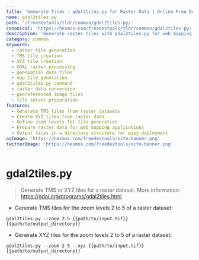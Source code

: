 ```yaml
---
title: 'Generate Tiles - gdal2tiles.py for Raster Data | Online Free DevTools by Hexmos'
name: gdal2tiles.py
path: '/freedevtools/tldr/common/gdal2tiles-py/'
canonical: 'https://hexmos-com/freedevtools/tldr/common/gdal2tiles-py/'
description: 'Generate raster tiles with gdal2tiles.py for web mapping. Create TMS and XYZ tiles efficiently. Free online tool, no registration required.'
category: common
keywords:
  - raster tile generation
  - TMS tile creation
  - XYZ tile creation
  - GDAL raster processing
  - geospatial data tiles
  - map tile generation
  - gdal2tiles.py command
  - raster data conversion
  - georeferenced image tiles
  - tile server preparation
features:
  - Generate TMS tiles from raster datasets
  - Create XYZ tiles from raster data
  - Define zoom levels for tile generation
  - Prepare raster data for web mapping applications
  - Output tiles in a directory structure for easy deployment
ogImage: 'https://hexmos.com/freedevtools/site-banner.png'
twitterImage: 'https://hexmos.com/freedevtools/site-banner.png'
---
```


# gdal2tiles.py

> Generate TMS or XYZ tiles for a raster dataset.
> More information: <https://gdal.org/programs/gdal2tiles.html>.

- Generate TMS tiles for the zoom levels 2 to 5 of a raster dataset:

`gdal2tiles.py --zoom 2-5 {{path/to/input.tif}} {{path/to/output_directory}}`

- Generate XYZ tiles for the zoom levels 2 to 5 of a raster dataset:

`gdal2tiles.py --zoom 2-5 --xyz {{path/to/input.tif}} {{path/to/output_directory}}`
